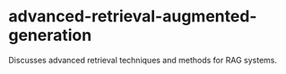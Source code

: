 # advanced-retrieval-augmented-generation
Discusses advanced retrieval techniques and methods for RAG systems.
